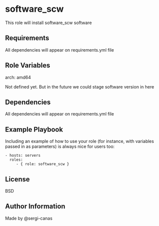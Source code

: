 software_scw
=========

This role will install software_scw software

Requirements
------------

All dependencies will appear on requirements.yml file

Role Variables
--------------

arch: amd64

Not defined yet. But in the future we could stage software version in here

Dependencies
------------

All dependencies will appear on requirements.yml file

Example Playbook
----------------

Including an example of how to use your role (for instance, with variables passed in as parameters) is always nice for users too:

    - hosts: servers
      roles:
         - { role: software_scw }

License
-------

BSD

Author Information
------------------
Made by @sergi-canas
